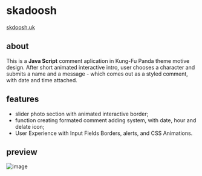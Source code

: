 # skadoosh

[skdoosh.uk](http://www.skdoosh.uk)

## about

This is a **Java Script** comment aplication in Kung-Fu Panda theme motive design. After short animated interactive intro, 
user chooses a character and submits a name and a message - which comes out as a styled comment, with date and time attached.


## features

* slider photo section with animated interactive border;
* function creating formated comment adding system, with date, hour and delate icon;
* User Experience with Input Fields Borders, alerts, and CSS Animations.

## preview

![image](https://skdoosh.uk/p4.png)


